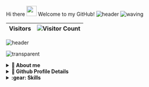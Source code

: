  Hi there <img src="https://media.giphy.com/media/hvRJCLFzcasrR4ia7z/giphy.gif" width="28"> Welcome to my GitHub!
![header](https://capsule-render.vercel.app/api?type=rect&color=gradient&height=1)
![waving](https://capsule-render.vercel.app/api?type=waving&height=200&text=I%27m+ihlaya%2C+a+passionate+web+developer%20&fontAlignY=40&fontSize=30&color=gradient)
<!--- <img src="https://31.media.tumblr.com/80a27702d2a0e816ce9254fe1406d37d/tumblr_mnr1p8WZux1sn5r0ro1_500.gif"  /> --->

| Visitors | ![Visitor Count](https://profile-counter.glitch.me/{ihlaya}/count.svg) |
|---|---|

![header](https://capsule-render.vercel.app/api?type=rect&color=gradient&height=1)

![transparent](https://capsule-render.vercel.app/api?type=transparent&fontAlign=5&fontColor=703ee5&text=You&height=60&fontSize=40&desc=can%20find%20out%20more%20below%20⬇️&descAlignY=55&descAlign=25)

<details close="true">
  <summary><b>🧑 About me</b></summary>
 
```javascript
const ihlaya = {
    pronouns: "he" | "him",
    code: [Javascript, TypeScript, HTML, CSS],
    askMeAbout: ["web dev", "tech", "music", "coffee"],
    technologies: {
        frontEnd: {
            css: ["bootstrap", "mui", "Ant design", "SASS", "Less", "tailwind", "chakra"],
            js: ["react", "redux", "redux-toolkit", "Next JS", "web3"]
        },
        backEnd: {
            js: ["node", "firebase", "gcloud", "express", "mongoose", "Nest JS", "MERN"],
            api: ["telegram-bot-api", "aiogram"]
        }        
    }
};
```
 
 </details>


<details>
  <summary><b>🔎 Github Profile Details</b></summary>
<p align="center"><img height="180em" src="https://github-profile-summary-cards.vercel.app/api/cards/profile-details?username=ihlaya&theme=github_dark" alt="ihlaya" align = "center"/></p>

  <summary><b>⚡ Github Stats</b></summary>
<p align="center"><img height="180em" width="45%" src="https://github-readme-stats.vercel.app/api?username=ihlaya&hide_border=true&count_private=true&show_icons=true&theme=github_dark" alt="ihlaya" align = "center"/>
<img height="180em" width="45%" src="https://github-readme-stats.vercel.app/api/top-langs?username=ihlaya&show_icons=true&locale=en&layout=compact&hide_border=true&theme=github_dark" alt="ihlaya" align = "center"/></p>

</details>
<details>
   <summary><b>:gear: Skills</b></summary>

<div align="center">
  <h3>
    
    Skills 💪
    
  </h3>
  
 
![Skill](https://img.shields.io/badge/HTML5-E34F26?style=for-the-badge&logo=html5&logoColor=white)
![Skill](https://img.shields.io/badge/CSS3-1572B6?style=for-the-badge&logo=css3&logoColor=white)
![Skill](https://img.shields.io/badge/JavaScript-323330?style=for-the-badge&logo=javascript&logoColor=F7DF1E)
  ![Skill](https://img.shields.io/badge/Node.js-43853D?style=for-the-badge&logo=node.js&logoColor=white)
![Skill](https://img.shields.io/badge/Express.js-000000?style=for-the-badge&logo=express&logoColor=white)
![Skill](https://img.shields.io/badge/React-20232A?style=for-the-badge&logo=react&logoColor=61DAFB)
![Skill](https://img.shields.io/badge/Material--UI-0081CB?style=for-the-badge&logo=material-ui&logoColor=white)
![Skill](https://img.shields.io/badge/Tailwind_CSS-38B2AC?style=for-the-badge&logo=tailwind-css&logoColor=white)
![Skill](https://img.shields.io/badge/React_Router-CA4245?style=for-the-badge&logo=react-router&logoColor=white)
![Skill](https://img.shields.io/badge/firebase-ffca28?style=for-the-badge&logo=firebase&logoColor=white)
![Skill](https://img.shields.io/badge/next.js-000000?style=for-the-badge&logo=next.js&logoColor=white)
![Skill](https://img.shields.io/badge/Postman-FF6C37?style=for-the-badge&logo=Postman&logoColor=white)
![Skill](https://img.shields.io/badge/MongoDB-4EA94B?style=for-the-badge&logo=mongodb&logoColor=white)
![Skill](https://img.shields.io/badge/Redux-4EA94B?style=for-the-badge&logo=redux&logoColor=764abc)
  <br/>
  ![Skill](https://img.shields.io/badge/Visual_Studio_Code-0078D4?style=for-the-badge&logo=visual%20studio%20code&logoColor=white)
  ![Figma](https://img.shields.io/badge/figma-%23F24E1E.svg?style=for-the-badge&logo=figma&logoColor=white)
  <br/>
  ![Git](https://img.shields.io/badge/git-%23F05033.svg?style=for-the-badge&logo=git&logoColor=white)
  ![GitHub](https://img.shields.io/badge/github-%23121011.svg?style=for-the-badge&logo=github&logoColor=white)
  ![Vercel](https://img.shields.io/badge/vercel-%23000000.svg?style=for-the-badge&logo=vercel&logoColor=white)
  
</div>
</details>
